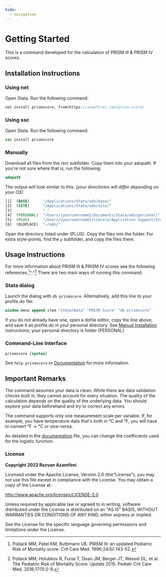 ```yaml
---
hide:
  - navigation
---
```

# Getting Started

This is a command developed for the calculation of PRISM III & PRISM IV scores.

## Installation Instructions

### Using net

Open Stata. Run the following command:

```stata
net install prismscore, from(https://azamfirei.com/prism-score)
```

### Using ssc

Open Stata. Run the following command:

```stata
ssc install prismscore
```

### Manually

Download all files from the /src subfolder. Copy them into your adopath. If you're not sure where that is, run the following:

```stata
adopath
```

The output will look similar to this: *(your directories will differ depending on your OS)*

```stata
[1]  (BASE)      "/Applications/Stata/ado/base/"
[2]  (SITE)      "/Applications/Stata/ado/site/"
[3]              "."
[4]  (PERSONAL)  "/Users/{yourusername}/Documents/Stata/ado/personal/"
[5]  (PLUS)      "/Users/{yourusername}/Library/Application Support/Stata/ado/plus/"
[6]  (OLDPLACE)  "~/ado/"
```

Open the directory listed under (PLUS). Copy the files into the folder. For extra style-points, find the `p` subfolder, and copy the files there.

## Usage Instructions

For more information about PRISM III & PRISM IV scores see the following references.[^1]^,^[^2] There are two main ways of running this command.
[^1]: Pollack MM, Patel KM, Ruttimann UE. PRISM III: an updated Pediatric Risk of Mortality score. Crit Care Med. 1996;24(5):743-52.
[^2]: Pollack MM, Holubkov R, Funai T, Dean JM, Berger JT, Wessel DL, et al. The Pediatric Risk of Mortality Score: Update 2015. Pediatr Crit Care Med. 2016;17(1):2-9.

### Stata dialog

Launch the dialog with `db prismscore`. Alternatively, add this line to your profile.do file:

```stata
window menu append item "stUserData" "PRISM Score" "db prismscore"
```

If you do not already have one, open a dofile editor, copy the line above, and save it as profile.do in your personal directory.
See [Manual Installation](#manually) instructions; your personal directory is folder (PERSONAL)

### Command-Line Interface

```stata
prismscore [syntax]
```

See `help prismscore` or [Documentation](details.md) for more information.

## Important Remarks

The command assumes your data is clean. While there are data validation checks built in, they cannot account for every situation. The quality of the calculation depends on the quality of the underlying data. You should explore your data beforehand and try to correct any errors.

The command supports only one measurement scale per variable. If, for example, you have temperature data that's both in &deg;C and &deg;F, you will have to convert &deg;F -> &deg;C or vice-versa.

As detailed in the [documentation](details#custom-implementations) file, you can change the coefficients used for the logistic function.
### License

**Copyright 2022 Razvan Azamfirei**

Licensed under the Apache License, Version 2.0 (the"License"); you may not use this file except in compliance with the License. You may obtain a copy of the License at:

http://www.apache.org/licenses/LICENSE-2.0

Unless required by applicable law or agreed to in writing, software distributed under the License is distributed on an "AS IS" BASIS, WITHOUT WARRANTIES OR CONDITIONS OF ANY KIND, either express or implied.

See the License for the specific language governing permissions and limitations under the License.
